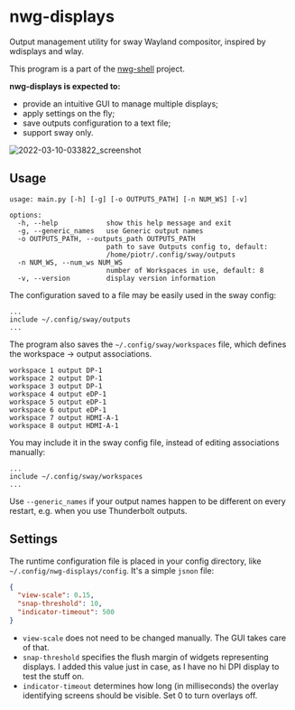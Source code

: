 # nwg-displays

Output management utility for sway Wayland compositor, inspired by wdisplays and wlay.

This program is a part of the [nwg-shell](https://github.com/nwg-piotr/nwg-shell) project.

**nwg-displays is expected to:**

- provide an intuitive GUI to manage multiple displays;
- apply settings on the fly;
- save outputs configuration to a text file;
- support sway only.

![2022-03-10-033822_screenshot](https://user-images.githubusercontent.com/20579136/157577549-f921b9a3-d0f3-4747-8585-5e6a1da63925.png)

## Usage

```text
usage: main.py [-h] [-g] [-o OUTPUTS_PATH] [-n NUM_WS] [-v]

options:
  -h, --help            show this help message and exit
  -g, --generic_names   use Generic output names
  -o OUTPUTS_PATH, --outputs_path OUTPUTS_PATH
                        path to save Outputs config to, default:
                        /home/piotr/.config/sway/outputs
  -n NUM_WS, --num_ws NUM_WS
                        number of Workspaces in use, default: 8
  -v, --version         display version information
```

The configuration saved to a file may be easily used in the sway config:

```text
...
include ~/.config/sway/outputs
...
```

The program also saves the `~/.config/sway/workspaces` file, which defines the workspace -> output associations.

```text
workspace 1 output DP-1
workspace 2 output DP-1
workspace 3 output DP-1
workspace 4 output eDP-1
workspace 5 output eDP-1
workspace 6 output eDP-1
workspace 7 output HDMI-A-1
workspace 8 output HDMI-A-1
```

You may include it in the sway config file, instead of editing associations manually:

```text
...
include ~/.config/sway/workspaces
...
```

Use `--generic_names` if your output names happen to be different on every restart, e.g. when you use Thunderbolt outputs. 

## Settings

The runtime configuration file is placed in your config directory, like `~/.config/nwg-displays/config`. 
It's a simple `jsnon` file:

```json
{
  "view-scale": 0.15,
  "snap-threshold": 10,
  "indicator-timeout": 500
}
```

- `view-scale` does not need to be changed manually. The GUI takes care of that.
- `snap-threshold` specifies the flush margin of widgets representing displays. I added this value just in case, as I have no hi DPI display to test the stuff on.
- `indicator-timeout` determines how long (in milliseconds) the overlay identifying screens should be visible. Set 0 to turn overlays off.